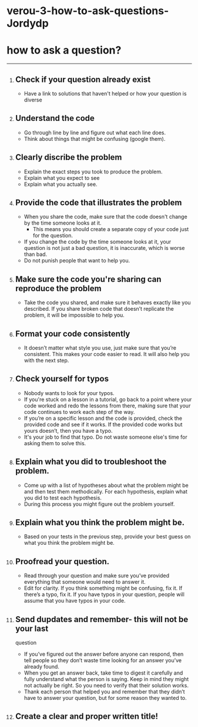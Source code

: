 # verou-3-how-to-ask-questions-Jordydp

# how to ask a question?
***
1.  ## Check if your question already exist
    - Have a link to solutions that haven't helped or how your question is diverse
 
2. ## Understand the code
    - Go through line by line and figure out what each line does.
    - Think about things that might be confusing (google them).

3. ## Clearly discribe the problem
    - Explain the exact steps you took to produce the problem.
    - Explain what you expect to see
    - Explain what you actually see.

4. ## Provide the code that illustrates the problem
    - When you share the code, make sure that the code doesn't change by the time someone looks at it.
        - This means you should create a separate copy of your code
          just for the question.
    - If you change the code by the time someone looks at it, your question is not just a bad question, it is inaccurate, which is worse than bad.
    - Do not punish people that want to help you.

5.  ## Make sure the code you're sharing can reproduce the problem
    - Take the code you shared, and make sure it behaves exactly like you described.
      If you share broken code that doesn’t replicate the problem, it will be impossible to help you.

6.  ## Format your code consistently
    - It doesn’t matter what style you use, just make sure that you’re consistent. This makes your code easier to read.
    It will also help you with the next step.

7.  ## Check yourself for typos
    - Nobody wants to look for your typos.
    - If you're stuck on a lesson in a tutorial, go back to a point where your code worked and redo the lessons from there, making sure that your code continues to work each step of the way.
    - If you’re on a specific lesson and the code is provided, check the provided code and see if it works.
      If the provided code works but yours doesn’t, then you have a typo.
    - It's your job to find that typo. Do not waste someone else's time for asking them to solve this.

8.  ## Explain what you did to troubleshoot the problem.
    - Come up with a list of hypotheses about what the problem might be and then test them methodically. For each hypothesis, explain what you did to test each hypothesis.
    - During this process you might figure out the problem yourself.

9.  ## Explain what you think the problem might be.
    - Based on your tests in the previous step, provide your best guess on what you think the problem might be.

10. ## Proofread your question.
    - Read through your question and make sure you’ve provided everything that someone would need to answer it.
    - Edit for clarity. If you think something might be confusing, fix it. If there’s a typo, fix it. If you have typos in your question, people will assume that you have typos in your code.

11. ## Send dupdates and remember- this will not be your last
     question
    - If you’ve figured out the answer before anyone can respond, then tell people so they don’t waste time looking for an answer you’ve already found.
    - When you get an answer back, take time to digest it carefully and fully understand what the person is saying.
      Keep in mind they might not actually be right.
      So you need to verify that their solution works.
    - Thank each person that helped you and remember that they didn’t have to answer your question, but for some reason they wanted to.

12. ## Create a clear and proper written title!
